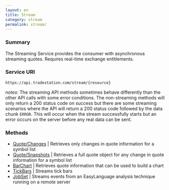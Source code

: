 ```yaml
---
layout: en
title: Stream
category: stream
permalink: stream/
---
```


### Summary

The Streaming Service provides the consumer with asynchronous streaming quotes. Requires real-time exchange entitlements.

### Service URI

`https://api.tradestation.com/stream/{resource}`

*notes*: The streaming API methods sometimes behave differently than the other API calls with some error conditions. The non-streaming methods will only return a 200 status code on success but there are some streaming scenarios where the API will return a 200 status code followed by the data chunk `ERROR`. This will occur when the stream successfully starts but an error occurs on the server before any real data can be sent.

### Methods

* [Quote/Changes](quote-changes) | Retrieves only changes in quote information for a symbol list
* [Quote/Snapshots](quote-snapshots) | Retrieves a full quote object for any change in quote information for a symbol list
* [BarChart](barchart) | Retrieves quote information that can be used to build a chart
* [TickBars](tickbars) | Streams tick bars
* [JobSet](jobset) | Streams events from an EasyLanguage analysis technique running on a remote server
